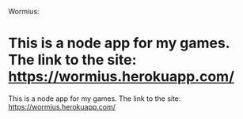 Wormius:

This is a node app for my games. The link to the site: https://wormius.herokuapp.com/
=======
This is a node app for my games.
The link to the site: https://wormius.herokuapp.com/

